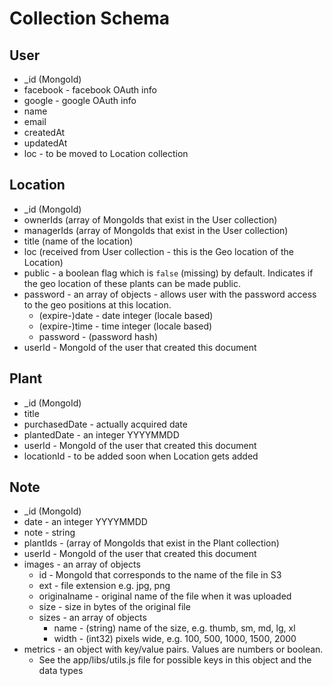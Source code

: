# Collection Schema

## User

- _id (MongoId)
- facebook - facebook OAuth info
- google - google OAuth info
- name
- email
- createdAt
- updatedAt
- loc - to be moved to Location collection

## Location

- _id (MongoId)
- ownerIds (array of MongoIds that exist in the User collection)
- managerIds (array of MongoIds that exist in the User collection)
- title (name of the location)
- loc (received from User collection - this is the Geo location of the Location)
- public - a boolean flag which is `false` (missing) by default. Indicates if the geo location of these plants can be made public.
- password - an array of objects - allows user with the password access to the geo positions at this location.
  - (expire-)date - date integer (locale based)
  - (expire-)time - time integer (locale based)
  - password - (password hash)
- userId - MongoId of the user that created this document

## Plant

- _id (MongoId)
- title
- purchasedDate - actually acquired date
- plantedDate - an integer YYYYMMDD
- userId - MongoId of the user that created this document
- locationId - to be added soon when Location gets added

## Note

- _id (MongoId)
- date - an integer YYYYMMDD
- note - string 
- plantIds - (array of MongoIds that exist in the Plant collection)
- userId - MongoId of the user that created this document
- images - an array of objects
  - id - MongoId that corresponds to the name of the file in S3
  - ext - file extension e.g. jpg, png
  - originalname - original name of the file when it was uploaded
  - size - size in bytes of the original file
  - sizes - an array of objects
    - name - (string) name of the size, e.g. thumb, sm, md, lg, xl
    - width - (int32) pixels wide, e.g. 100, 500, 1000, 1500, 2000
- metrics - an object with key/value pairs. Values are numbers or boolean.
  - See the app/libs/utils.js file for possible keys in this object and the data types
